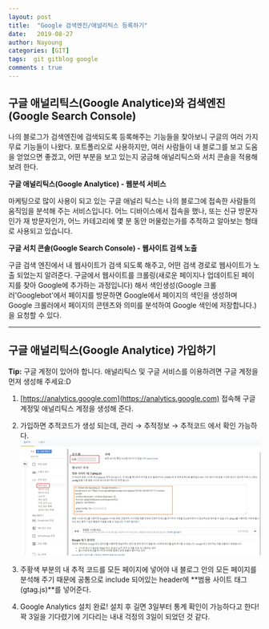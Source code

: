 ```yaml
---
layout: post
title:  "Google 검색엔진/애널리틱스 등록하기"
date:   2019-08-27
author: Nayoung
categories: [GIT]
tags:  git gitblog google
comments : true
---
```


## 구글 애널리틱스(Google Analytice)와 검색엔진 (Google Search Console)

나의 블로그가 검색엔진에 검색되도록 등록해주는 기능들을 찾아보니 구글의 여러 가지 무료 기능들이 나왔다. 포트폴리오로 사용하지만, 여러 사람들이 내 블로그를 보고 도움을 얻었으면 좋겠고, 어떤 부분을 보고 있는지 궁금해 애널리틱스와 서치 콘솔을 적용해 보려 한다.

**구글 애널리틱스(Google Analytice) - 웹분석 서비스**

마케팅으로 많이 사용이 되고 있는 구글 애널리 틱스는 나의 블로그에 접속한 사람들의 움직임을 분석해 주는 서비스입니다.
어느 디바이스에서 접속을 했나, 또는 신규 방문자인가 재 방문자인가, 어느 카테고리에 몇 분 동안 머물렀는가를 추적하고 알아보는 형태로 사용되고 있습니다.

**구글 서치 콘솔(Google Search Console) - 웹사이트 검색 노출**

구글 검색 엔진에서 내 웹사이트가 검색 되도록 해주고, 어떤 검색 경로로 웹사이트가 노출 되었는지 알려준다.
구글에서 웹사이트를 크롤링(새로운 페이지나 업데이트된 페이지를 찾아 Google에 추가하는 과정입니다) 해서 색인생성(Google 크롤러'Googlebot'에서 페이지를 방문하면 Google에서 페이지의 색인을 생성하며 Google 크롤러에서 페이지의 콘텐츠와 의미를 분석하여 Google 색인에 저장합니다.)을 요청할 수 있다.

---------------------------------------
## 구글 애널리틱스(Google Analytice) 가입하기
**Tip:** 구글 계정이 있어야 합니다. 애널리틱스 및 구글 서비스를 이용하려면 구글 계정을 먼져 생성해 주세요:D
1. [https://analytics.google.com](https://analytics.google.com) 접속해 구글 계정및 애널리틱스 계정을 생성해 준다.

2. 가입하면 추적코드가 생성 되는데, 관리 → 추적정보 → 추적코드 에서 확인 가능하다.
![애널리틱스설명-추적코드](/assets/post_img/analytice01.jpg)

3. 주황색 부분의 내 추적 코드를 모든 페이지에 넣어야 내 블로그 안의 모든 페이지를 분석해 주기 때문에 공통으로 include 되어있는 header에 **범용 사이트 태그(gtag.js)**를 넣어준다.

4. Google Analytics 설치 완료! 설치 후 길면 3일부터 통계 확인이 가능하다고 한다! 꽉 3일을 기다렸기에 기다리는 내내 걱정의 3일이 되었던 것 같다.


